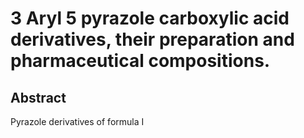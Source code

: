 # 3 Aryl 5 pyrazole carboxylic acid derivatives, their preparation and pharmaceutical compositions.

## Abstract
Pyrazole derivatives of formula I